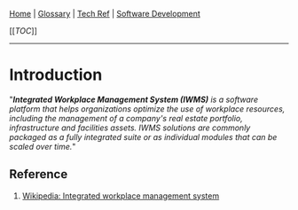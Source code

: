 [Home](/Slalom-LLC/Slalom-Consulting) | [Glossary](/Glossary) | [Tech Ref](/Tech-Ref) | [Software Development](/Tech-Ref/Software-Development)

[[_TOC_]]

---
# Introduction
"_***Integrated Workplace Management System (IWMS)*** is a software platform that helps organizations optimize the use of workplace resources, including the management of a company's real estate portfolio, infrastructure and facilities assets. IWMS solutions are commonly packaged as a fully integrated suite or as individual modules that can be scaled over time._"

## Reference
1. [Wikipedia: Integrated workplace management system](https://en.wikipedia.org/wiki/Integrated_workplace_management_system)
